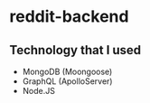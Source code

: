 # reddit-backend

## Technology that I used 
* MongoDB (Moongoose)
* GraphQL (ApolloServer)
* Node.JS
